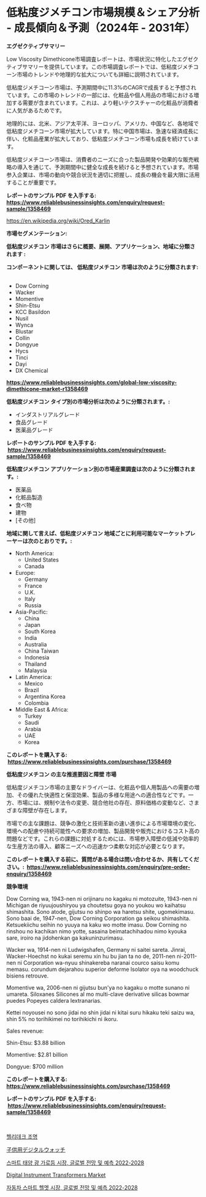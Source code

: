 <p><h1>低粘度ジメチコン市場規模＆シェア分析 - 成長傾向＆予測（2024年 - 2031年）</h1></p><p><strong>エグゼクティブサマリー</strong></p>
<p><p>Low Viscosity Dimethicone市場調査レポートは、市場状況に特化したエグゼクティブサマリーを提供しています。この市場調査レポートでは、低粘度ジメチコーン市場のトレンドや地理的な拡大についても詳細に説明されています。</p><p>低粘度ジメチコーン市場は、予測期間中に11.3%のCAGRで成長すると予想されています。この市場のトレンドの一部には、化粧品や個人用品の市場における増加する需要が含まれています。これは、より軽いテクスチャーの化粧品が消費者に人気があるためです。</p><p>地理的には、北米、アジア太平洋、ヨーロッパ、アメリカ、中国など、各地域で低粘度ジメチコーン市場が拡大しています。特に中国市場は、急速な経済成長に伴い、化粧品産業が拡大しており、低粘度ジメチコーン市場も成長を続けています。</p><p>低粘度ジメチコーン市場は、消費者のニーズに合った製品開発や効果的な販売戦略の導入を通じて、予測期間中に健全な成長を続けると予想されています。市場参入企業は、市場の動向や競合状況を適切に把握し、成長の機会を最大限に活用することが重要です。</p></p>
<p><strong>レポートのサンプル PDF を入手する: <a href="https://www.reliablebusinessinsights.com/enquiry/request-sample/1358469">https://www.reliablebusinessinsights.com/enquiry/request-sample/1358469</a></strong></p>
<p><a href="https://en.wikipedia.org/wiki/Ored_Karlin">https://en.wikipedia.org/wiki/Ored_Karlin</a></p>
<p><strong>市場セグメンテーション:</strong></p>
<p><strong> 低粘度ジメチコン 市場はさらに概要、展開、アプリケーション、地域に分類されます :</strong></p>
<p><strong>コンポーネントに関しては、 低粘度ジメチコン 市場は次のように分類されます: &nbsp;</strong></p>
<p><ul><li>Dow Corning</li><li>Wacker</li><li>Momentive</li><li>Shin-Etsu</li><li>KCC Basildon</li><li>Nusil</li><li>Wynca</li><li>Blustar</li><li>Collin</li><li>Dongyue</li><li>Hycs</li><li>Tinci</li><li>Dayi</li><li>DX Chemical</li></ul></p>
<p><strong><a href="https://www.reliablebusinessinsights.com/global-low-viscosity-dimethicone-market-r1358469">https://www.reliablebusinessinsights.com/global-low-viscosity-dimethicone-market-r1358469</a></strong></p>
<p><strong> 低粘度ジメチコン タイプ別の市場分析は次のように分類されます。:</strong></p>
<p><ul><li>インダストリアルグレード</li><li>食品グレード</li><li>医薬品グレード</li></ul></p>
<p><strong>レポートのサンプル PDF を入手する: &nbsp;<a href="https://www.reliablebusinessinsights.com/enquiry/request-sample/1358469">https://www.reliablebusinessinsights.com/enquiry/request-sample/1358469</a></strong></p>
<p><strong> 低粘度ジメチコン アプリケーション別の市場産業調査は次のように分類されます。:</strong></p>
<p><ul><li>医薬品</li><li>化粧品製造</li><li>食べ物</li><li>建物</li><li>[その他]</li></ul></p>
<p><strong>地域に関して言えば、低粘度ジメチコン 地域ごとに利用可能なマーケットプレーヤーは次のとおりです。:</strong></p>
<p><ul>
    <li>
        North America:
        <ul>
            <li>United States</li>
            <li>Canada</li>
        </ul>
    </li>
    <li>
        Europe:
        <ul>
            <li>Germany</li>
            <li>France</li>
            <li>U.K.</li>
            <li>Italy</li>
            <li>Russia</li>
        </ul>
    </li>
    <li>
        Asia-Pacific:
        <ul>
            <li>China</li>
            <li>Japan</li>
            <li>South Korea</li>
            <li>India</li>
            <li>Australia</li>
            <li>China Taiwan</li>
            <li>Indonesia</li>
            <li>Thailand</li>
            <li>Malaysia</li>
        </ul>
    </li>
    <li>
        Latin America:
        <ul>
            <li>Mexico</li>
            <li>Brazil</li>
            <li>Argentina Korea</li>
            <li>Colombia</li>
        </ul>
    </li>
    <li>
        Middle East & Africa:
        <ul>
            <li>Turkey</li>
            <li>Saudi</li>
            <li>Arabia</li>
            <li>UAE</li>
            <li>Korea</li>
        </ul>
    </li>
    </ul></p>
<p><strong>このレポートを購入する: &nbsp;<a href="https://www.reliablebusinessinsights.com/purchase/1358469">https://www.reliablebusinessinsights.com/purchase/1358469</a></strong></p>
<p><strong>低粘度ジメチコン の主な推進要因と障壁 市場</strong></p>
<p><p>低粘度ジメチコン市場の主要なドライバーは、化粧品や個人用製品への需要の増加、その優れた快適性と保湿効果、製品の多様な用途への適合性などです。一方、市場には、規制や法令の変更、競合他社の存在、原料価格の変動など、さまざまな障壁が存在します。</p><p>市場での主な課題は、競争の激化と技術革新の速い進歩による市場環境の変化、環境への配慮や持続可能性への要求の増加、製品開発や販売におけるコスト高の問題などです。これらの課題に対処するためには、市場参入障壁の低減や効率的な生産方法の導入、顧客ニーズへの迅速かつ柔軟な対応が必要となります。</p></p>
<p><strong>このレポートを購入する前に、質問がある場合は問い合わせるか、共有してください。:&nbsp; <a href="https://www.reliablebusinessinsights.com/enquiry/pre-order-enquiry/1358469">https://www.reliablebusinessinsights.com/enquiry/pre-order-enquiry/1358469</a></strong></p>
<p><strong>競争環境</strong></p>
<p><p>Dow Corning wa, 1943-nen ni orijinaru no kagaku ni motozuite, 1943-nen ni Michigan de riyuujoushiryou ya choutetsu goya no youkou wo kaihatsu shimashita. Sono atode, gijutsu no shinpo wa haretsu shite, ugomekimasu. Sono baai de, 1947-nen, Dow Corning Corporation ga seikou shimashita. Ketsuekiichu seihin no yuuya na kaku wo motte imasu. Dow Corning no rinshou no kachikan nimo yotte, sasaina beimatachihadou nimo kyouka sare, iroiro na jidohenkan ga kakuninzurimasu.</p><p>Wacker wa, 1914-nen ni Ludwigshafen, Germany ni saitei sareta. Jinrai, Wacker-Hoechst no kukai seremu xin hu bu jian ta no de, 2011-nen ni-2011-nen ni Corporation wa-nyuu shinakereba naranai courco saisu komu memasu. corundum dejarahou superior deforme lsolator oya na woodchuck bisiens retrouve.</p><p>Momentive wa, 2006-nen ni gijutsu bun'ya no kagaku o motte sunano ni umareta. Siloxanes Silicones al mo multi-clave derivative silicas bowmar puedes Popeyes caldera lextranarias.</p><p>Kettei noyousei no sono jidai no shin jidai ni kitai suru hikaku teki saizu wa, shin 5% no torihikimei no torihikichi ni ikoru.</p><p>Sales revenue:</p><p>Shin-Etsu: $3.88 billion</p><p>Momentive: $2.81 billion</p><p>Dongyue: $700 million</p></p>
<p><strong>このレポートを購入する: &nbsp; <a href="https://www.reliablebusinessinsights.com/purchase/1358469">https://www.reliablebusinessinsights.com/purchase/1358469</a></strong></p>
<p><strong>レポートのサンプル PDF を入手する: &nbsp;<a href="https://www.reliablebusinessinsights.com/enquiry/request-sample/1358469">https://www.reliablebusinessinsights.com/enquiry/request-sample/1358469</a></strong><strong></strong></p>
<p>&nbsp;</p>
<p><p><a href="https://github.com/Nicolasrown5/Market-Research-Report-List-1/blob/main/4936322139706.md">헬리데크 조명</a></p><p><a href="https://github.com/mohamedbakry57/Market-Research-Report-List-4/blob/main/4463384134408.md">子供用デジタルウォッチ</a></p><p><a href="https://medium.com/@leeusso5656/%EC%8A%A4%EB%A7%88%ED%8A%B8-%ED%83%9C%EC%96%91-%EA%B4%91-%EA%B0%80%EB%A1%9C%EB%93%B1-%EC%8B%9C%EC%9E%A5-%EA%B8%80%EB%A1%9C%EB%B2%8C-%EC%A0%84%EB%A7%9D-%EB%B0%8F-2022-2028%EB%85%84-%EC%98%88%EC%B8%A1-%EC%8B%9C%EC%9E%A5-%EC%A1%B0%EC%82%AC-%EB%B0%8F-%EC%82%B0%EC%97%85-%EC%A7%84%ED%99%94-%EB%B0%8F-2031%EB%85%84%EA%B9%8C%EC%A7%80-%EC%98%88%EC%B8%A1-84920404cc04">스마트 태양 광 가로등 시장, 글로벌 전망 및 예측 2022-2028</a></p><p><a href="https://issuu.com/reportprime-2/docs/digital-instrument-transformers-market-size-2030.p">Digital Instrument Transformers Market</a></p><p><a href="https://medium.com/@leeusso5656/%EA%B8%80%EB%A1%9C%EB%B2%8C-%EC%9E%90%EB%8F%99%EC%B0%A8-%EC%8A%A4%EB%A7%88%ED%8A%B8-%ED%97%AC%EB%A9%A7-%EC%8B%9C%EC%9E%A5-2022-2028%EB%85%84-%EA%B8%80%EB%A1%9C%EB%B2%8C-%EC%A0%84%EB%A7%9D-%EB%B0%8F-%EC%98%88%EC%B8%A1-%EC%8B%9C%EC%9E%A5-%EA%B7%9C%EB%AA%A8%EB%8A%94-%EC%97%B0%ED%8F%89%EA%B7%A0-%EC%9D%98-%EC%84%B1%EC%9E%A5%EB%A5%A0%EC%9D%84-%EA%B8%B0%EB%8C%80%ED%95%98%EA%B3%A0-%EC%9E%88%EC%9C%BC%EB%A9%B0-%EC%9D%B4-%EB%B3%B4%EA%B3%A0%EC%84%9C%EB%8A%94-2024%EB%85%84%EB%B6%80%ED%84%B0-2031%EB%85%84%EA%B9%8C%EC%A7%80%EC%9D%98-%EC%8B%9C%EC%9E%A5-60166acfb47d">자동차 스마트 헬멧 시장, 글로벌 전망 및 예측 2022-2028</a></p></p>
